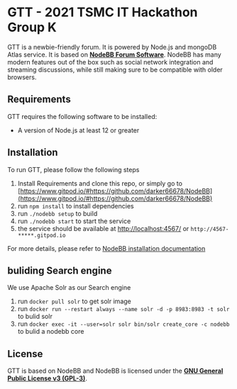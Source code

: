 # GTT - 2021 TSMC IT Hackathon Group K

GTT is a newbie-friendly forum. It is powered by Node.js and mongoDB Atlas service. It is based on [**NodeBB Forum Software**](https://nodebb.org). NodeBB has many modern features out of the box such as social network integration and streaming discussions, while still making sure to be compatible with older browsers.

## Requirements

GTT requires the following software to be installed:

* A version of Node.js at least 12 or greater

## Installation

To run GTT, please follow the following steps

1. Install Requirements and clone this repo, or simply go to [https://www.gitpod.io/#https://github.com/darker66678/NodeBB](https://www.gitpod.io/#https://github.com/darker66678/NodeBB)
2. run `npm install` to install dependencies
3. run `./nodebb setup` to build
4. run `./nodebb start` to start the service
5. the service should be available at [http://localhost:4567/](http://localhost:4567/) or `http://4567-*****.gitpod.io`

For more details, please refer to [NodeBB installation documentation](https://docs.nodebb.org/installing/os)
## buliding Search engine
We use Apache Solr as our Search engine

1. run `docker pull solr` to get solr image
2. run `docker run --restart always --name solr -d -p 8983:8983 -t solr` to bulid solr
3. run `docker exec -it --user=solr solr bin/solr create_core -c nodebb` to bulid a nodebb core

## License

GTT is based on NodeBB and NodeBB is licensed under the [**GNU General Public License v3 (GPL-3)**](http://www.gnu.org/copyleft/gpl.html).